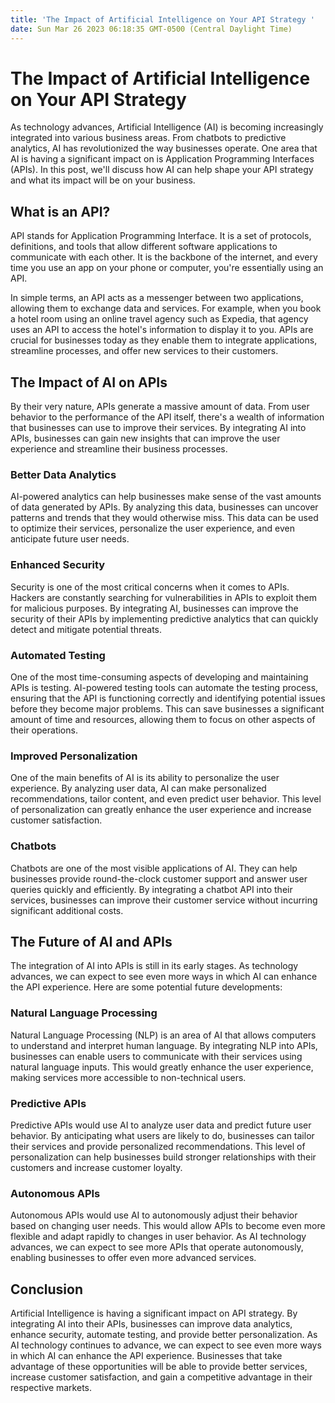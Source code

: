 ```yaml
---
title: 'The Impact of Artificial Intelligence on Your API Strategy '
date: Sun Mar 26 2023 06:18:35 GMT-0500 (Central Daylight Time)
---
```


# The Impact of Artificial Intelligence on Your API Strategy

As technology advances, Artificial Intelligence (AI) is becoming increasingly integrated into various business areas. From chatbots to predictive analytics, AI has revolutionized the way businesses operate. One area that AI is having a significant impact on is Application Programming Interfaces (APIs). In this post, we'll discuss how AI can help shape your API strategy and what its impact will be on your business.

## What is an API?

API stands for Application Programming Interface. It is a set of protocols, definitions, and tools that allow different software applications to communicate with each other. It is the backbone of the internet, and every time you use an app on your phone or computer, you're essentially using an API.

In simple terms, an API acts as a messenger between two applications, allowing them to exchange data and services. For example, when you book a hotel room using an online travel agency such as Expedia, that agency uses an API to access the hotel's information to display it to you. APIs are crucial for businesses today as they enable them to integrate applications, streamline processes, and offer new services to their customers.

## The Impact of AI on APIs

By their very nature, APIs generate a massive amount of data. From user behavior to the performance of the API itself, there's a wealth of information that businesses can use to improve their services. By integrating AI into APIs, businesses can gain new insights that can improve the user experience and streamline their business processes.

### Better Data Analytics

AI-powered analytics can help businesses make sense of the vast amounts of data generated by APIs. By analyzing this data, businesses can uncover patterns and trends that they would otherwise miss. This data can be used to optimize their services, personalize the user experience, and even anticipate future user needs.

### Enhanced Security

Security is one of the most critical concerns when it comes to APIs. Hackers are constantly searching for vulnerabilities in APIs to exploit them for malicious purposes. By integrating AI, businesses can improve the security of their APIs by implementing predictive analytics that can quickly detect and mitigate potential threats.

### Automated Testing

One of the most time-consuming aspects of developing and maintaining APIs is testing. AI-powered testing tools can automate the testing process, ensuring that the API is functioning correctly and identifying potential issues before they become major problems. This can save businesses a significant amount of time and resources, allowing them to focus on other aspects of their operations.

### Improved Personalization

One of the main benefits of AI is its ability to personalize the user experience. By analyzing user data, AI can make personalized recommendations, tailor content, and even predict user behavior. This level of personalization can greatly enhance the user experience and increase customer satisfaction.

### Chatbots

Chatbots are one of the most visible applications of AI. They can help businesses provide round-the-clock customer support and answer user queries quickly and efficiently. By integrating a chatbot API into their services, businesses can improve their customer service without incurring significant additional costs.

## The Future of AI and APIs

The integration of AI into APIs is still in its early stages. As technology advances, we can expect to see even more ways in which AI can enhance the API experience. Here are some potential future developments:

### Natural Language Processing

Natural Language Processing (NLP) is an area of AI that allows computers to understand and interpret human language. By integrating NLP into APIs, businesses can enable users to communicate with their services using natural language inputs. This would greatly enhance the user experience, making services more accessible to non-technical users.

### Predictive APIs

Predictive APIs would use AI to analyze user data and predict future user behavior. By anticipating what users are likely to do, businesses can tailor their services and provide personalized recommendations. This level of personalization can help businesses build stronger relationships with their customers and increase customer loyalty.

### Autonomous APIs

Autonomous APIs would use AI to autonomously adjust their behavior based on changing user needs. This would allow APIs to become even more flexible and adapt rapidly to changes in user behavior. As AI technology advances, we can expect to see more APIs that operate autonomously, enabling businesses to offer even more advanced services.

## Conclusion

Artificial Intelligence is having a significant impact on API strategy. By integrating AI into their APIs, businesses can improve data analytics, enhance security, automate testing, and provide better personalization. As AI technology continues to advance, we can expect to see even more ways in which AI can enhance the API experience. Businesses that take advantage of these opportunities will be able to provide better services, increase customer satisfaction, and gain a competitive advantage in their respective markets.
